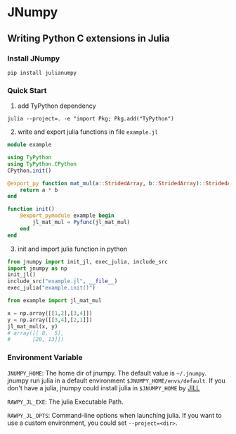 # JNumpy

## Writing Python C extensions in Julia



### Install JNumpy

`pip install julianumpy`

### Quick Start

1. add TyPython dependency
```
julia --project=. -e "import Pkg; Pkg.add("TyPython")
```

2. write and export julia functions in file `example.jl`
```julia
module example

using TyPython
using TyPython.CPython
CPython.init()

@export_py function mat_mul(a::StridedArray, b::StridedArray)::StridedArray
    return a * b
end

function init()
    @export_pymodule example begin
        jl_mat_mul = Pyfunc(jl_mat_mul)
    end
end
```

3. init and import julia function in python
```python
from jnumpy import init_jl, exec_julia, include_src
import jnumpy as np
init_jl()
include_src("example.jl", __file__)
exec_julia("example.init()")

from example import jl_mat_mul

x = np.array([[1,2],[3,4]])
y = np.array([[3,4],[2,1]])
jl_mat_mul(x, y)
# array([[ 8,  5],
#       [20, 13]])
```


### Environment Variable

`JNUMPY_HOME`: The home dir of jnumpy. The default value is `~/.jnumpy`. jnumpy run julia in a default environment `$JNUMPY_HOME/envs/default`. If you don't have a julia, jnumpy could install julia in `$JNUMPY_HOME` by [JILL](https://github.com/johnnychen94/jill.py)

`RAWPY_JL_EXE`: The julia Executable Path. 

`RAWPY_JL_OPTS`: Command-line options when launching julia. If you want to use a custom environment, you could set `--project=<dir>`.


